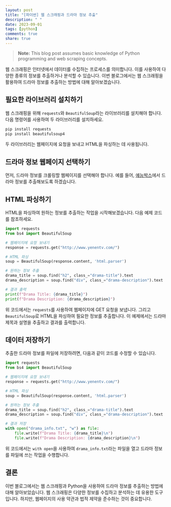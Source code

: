 ```yaml
---
layout: post
title: "[파이썬] 웹 스크래핑과 드라마 정보 추출"
description: " "
date: 2023-09-01
tags: [python]
comments: true
share: true
---
```


> **Note:** This blog post assumes basic knowledge of Python programming and web scraping concepts.

웹 스크래핑은 인터넷에서 데이터를 수집하는 프로세스를 의미합니다. 이를 사용하여 다양한 종류의 정보를 추출하거나 분석할 수 있습니다. 이번 블로그에서는 웹 스크래핑을 활용하여 드라마 정보를 추출하는 방법에 대해 알아보겠습니다.

## 필요한 라이브러리 설치하기

웹 스크래핑을 위해 `requests`와 `BeautifulSoup`라는 라이브러리를 설치해야 합니다. 다음 명령어를 사용하여 두 라이브러리를 설치하세요.

```python
pip install requests
pip install beautifulsoup4
```

두 라이브러리는 웹페이지에 요청을 보내고 HTML을 파싱하는 데 사용됩니다.

## 드라마 정보 웹페이지 선택하기

먼저, 드라마 정보를 크롤링할 웹페이지를 선택해야 합니다. 예를 들어, [예능박스](http://www.yenentv.com/)에서 드라마 정보를 추출해보도록 하겠습니다.

## HTML 파싱하기

HTML을 파싱하여 원하는 정보를 추출하는 작업을 시작해보겠습니다. 다음 예제 코드를 참조하세요.

```python
import requests
from bs4 import BeautifulSoup

# 웹페이지에 요청 보내기
response = requests.get("http://www.yenentv.com/")

# HTML 파싱
soup = BeautifulSoup(response.content, 'html.parser')

# 원하는 정보 추출
drama_title = soup.find("h2", class_="drama-title").text
drama_description = soup.find("div", class_="drama-description").text

# 결과 출력
print(f"Drama Title: {drama_title}")
print(f"Drama Description: {drama_description}")
```

위 코드에서는 `requests`를 사용하여 웹페이지에 GET 요청을 보냅니다. 그리고 `BeautifulSoup`로 HTML을 파싱하여 필요한 정보를 추출합니다. 이 예제에서는 드라마 제목과 설명을 추출하고 결과를 출력합니다.

## 데이터 저장하기

추출한 드라마 정보를 파일에 저장하려면, 다음과 같이 코드를 수정할 수 있습니다.

```python
import requests
from bs4 import BeautifulSoup

# 웹페이지에 요청 보내기
response = requests.get("http://www.yenentv.com/")

# HTML 파싱
soup = BeautifulSoup(response.content, 'html.parser')

# 원하는 정보 추출
drama_title = soup.find("h2", class_="drama-title").text
drama_description = soup.find("div", class_="drama-description").text

# 결과 저장
with open("drama_info.txt", "w") as file:
    file.write(f"Drama Title: {drama_title}\n")
    file.write(f"Drama Description: {drama_description}\n")
```

위 코드에서는 `with open`을 사용하여 `drama_info.txt`라는 파일을 열고 드라마 정보를 파일에 쓰는 작업을 수행합니다.

## 결론

이번 블로그에서는 웹 스크래핑과 Python을 사용하여 드라마 정보를 추출하는 방법에 대해 알아보았습니다. 웹 스크래핑은 다양한 정보를 수집하고 분석하는 데 유용한 도구입니다. 하지만, 웹페이지의 사용 약관과 법적 제약을 준수하는 것이 중요합니다.